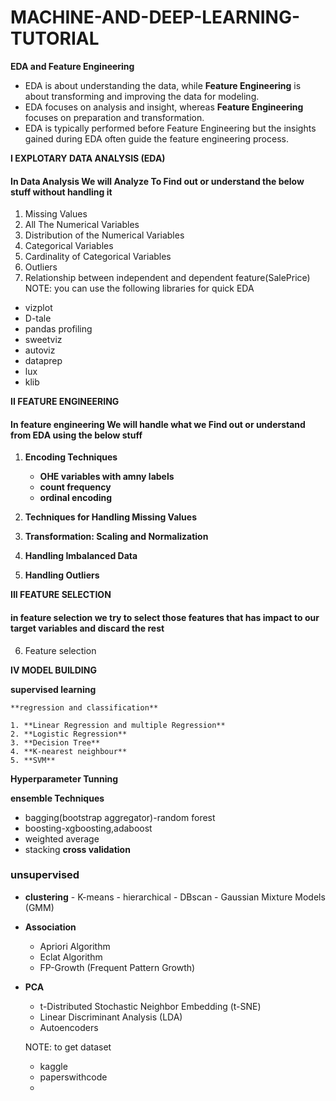 # MACHINE-AND-DEEP-LEARNING-TUTORIAL

**EDA and Feature Engineering**

- EDA is about understanding the data, while **Feature Engineering** is about transforming and improving the data for modeling.
- EDA focuses on analysis and insight, whereas **Feature Engineering** focuses on preparation and transformation.
- EDA is typically performed before Feature Engineering but the insights gained during EDA often guide the feature engineering process.

**I EXPLOTARY DATA ANALYSIS (EDA)**
#### In Data Analysis We will Analyze To Find out or understand the below stuff without handling it
1. Missing Values
2. All The Numerical Variables
3. Distribution of the Numerical Variables
4. Categorical Variables
5. Cardinality of Categorical Variables
6. Outliers
7. Relationship between independent and dependent feature(SalePrice)
NOTE: you can use the following libraries  for quick EDA
- vizplot
- D-tale
- pandas profiling
- sweetviz
- autoviz
- dataprep
- lux
- klib

**II FEATURE ENGINEERING**
#### In feature engineering We will handle what we Find out or understand from EDA using the  below stuff

1. **Encoding Techniques**

    - **OHE variables with amny labels**
    - **count frequency**
    - **ordinal encoding**
   
2. **Techniques for Handling Missing Values**
3. **Transformation: Scaling and Normalization**
4. **Handling Imbalanced Data**
5. **Handling Outliers**
   
**III FEATURE SELECTION**
#### in feature selection we try to select those features that has impact to our target variables and discard the rest

6. Feature selection

**IV MODEL BUILDING**

**supervised learning**

    **regression and classification**
    
    1. **Linear Regression and multiple Regression**   
    2. **Logistic Regression**
    3. **Decision Tree**
    4. **K-nearest neighbour**
    5. **SVM**
       
**Hyperparameter Tunning**

**ensemble Techniques**

- bagging(bootstrap aggregator)-random forest
- boosting-xgboosting,adaboost
- weighted average
- stacking
**cross validation**
### unsupervised  
- **clustering**
      - K-means
      - hierarchical
      - DBscan
      - Gaussian Mixture Models (GMM)

- **Association**
    - Apriori Algorithm
    - Eclat Algorithm
    - FP-Growth (Frequent Pattern Growth)

- **PCA**
    - t-Distributed Stochastic Neighbor Embedding (t-SNE)
    - Linear Discriminant Analysis (LDA)
    - Autoencoders



  



  NOTE: to get dataset
  - kaggle
  - paperswithcode
  - 
  
